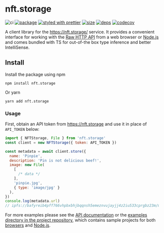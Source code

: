 # nft.storage

![ci][ci.icon]
[![package][version.icon]][package.url]
[![styled with prettier][prettier.icon]][prettier.url]
[![size][size.icon]][size.url]
[![deps][deps.icon]][deps.url]
[![codecov][cov.icon]][cov.url]

A client library for the https://nft.storage/ service. It provides a convenient interface for working with the [Raw HTTP API][] from a web browser or [Node.js][] and comes bundled with TS for out-of-the box type inference and better IntelliSense.

## Install

Install the package using npm

```
npm install nft.storage
```

Or yarn

```
yarn add nft.storage
```

### Usage

First, obtain an API token from https://nft.storage and use it in place of `API_TOKEN` below:

```js
import { NFTStorage, File } from 'nft.storage'
const client = new NFTStorage({ token: API_TOKEN })

const metadata = await client.store({
  name: 'Pinpie',
  description: 'Pin is not delicious beef!',
  image: new File(
    [
      /* data */
    ],
    'pinpie.jpg',
    { type: 'image/jpg' }
  ),
})
console.log(metadata.url)
// ipfs://bafyreib4pff766vhpbxbhjbqqnsh5emeznvujayjj4z2iu533cprgbz23m/metadata.json
```

For more examples please see the [API documentation](https://ipfs-shipyard.github.io/nft.storage/client/) or the [examples directory in the project repository][examples directory], which contains sample projects for both [browsers][examples.browser] and [Node.js][examples.node].

[raw http api]: https://nft.storage/#api-docs
[node.js]: https://nodejs.org/
[api documentation]: https://ipfs-shipyard.github.io/nft.storage/client/
[examples directory]: https://github.com/ipfs-shipyard/nft.storage/tree/main/packages/client/examples
[examples.node]: https://github.com/ipfs-shipyard/nft.storage/tree/main/packages/client/examples/node.js
[examples.browser]: https://github.com/ipfs-shipyard/nft.storage/tree/main/packages/client/examples/browser
[ci.icon]: https://github.com/ipfs-shipyard/nft.storage/actions/workflows/client.yml/badge.svg
[version.icon]: https://img.shields.io/npm/v/nft.storage.svg
[package.url]: https://npmjs.org/package/nft.storage
[prettier.icon]: https://img.shields.io/badge/styled_with-prettier-ff69b4.svg
[prettier.url]: https://github.com/prettier/prettier
[size.icon]: https://badgen.net/bundlephobia/minzip/nft.storage
[size.url]: https://bundlephobia.com/result?p=nft.storage
[deps.icon]: https://status.david-dm.org/gh/ipfs-shipyard/nft.storage.svg?path=packages/client
[deps.url]: https://david-dm.org/ipfs-shipyard/nft.storage?path=packages/client
[cov.icon]: https://codecov.io/gh/ipfs-shipyard/nft.storage/branch/main/graph/badge.svg?token=dU5oWrlqHF
[cov.url]: https://codecov.io/gh/ipfs-shipyard/nft.storage
